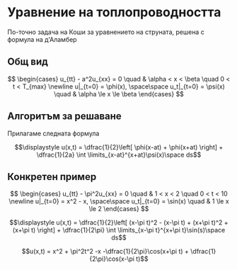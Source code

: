 # Уравнение на топлопроводността

По-точно задача на Коши за уравнението на струната, решенa с формула на д'Аламбер

## Общ вид

$$
\begin{cases}
u_{tt} - a^2u_{xx} = 0 \quad & \alpha < x < \beta \quad 0 < t < T_{max} \newline
u|_{t=0} = \phi(x), \space\space u_t|_{t=0} = \psi(x) \quad & \alpha \le x \le \beta
\end{cases}
$$

## Алгоритъм за решаване

Прилагаме следната формула

$$\displaystyle u(x,t) = \dfrac{1}{2}\left[ \phi(x-at) + \phi(x+at) \right] + \dfrac{1}{2a} \int \limits_{x-at}^{x+at}\psi(x)\space ds$$

## Конкретен пример

$$
\begin{cases}
u_{tt} - \pi^2u_{xx} = 0 \quad & 1 < x < 2 \quad 0 < t < 10 \newline
u|_{t=0} = x^2 - x, \space\space u_t|_{t=0} = \sin(x) \quad & 1 \le x \le 2
\end{cases}
$$

$$\displaystyle u(x,t) = \dfrac{1}{2}\left[ (x-\pi t)^2 - (x-\pi t) + (x+\pi t)^2 + (x+\pi t) \right] + \dfrac{1}{2\pi} \int \limits_{x-\pi t}^{x+\pi t}\sin(s)\space ds$$

$$u(x,t) = x^2 + \pi^2t^2 -x -\dfrac{1}{2\pi}\cos(x+\pi t) + \dfrac{1}{2\pi}\cos(x-\pi t)$$